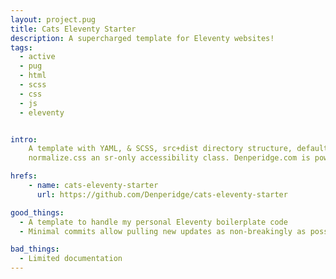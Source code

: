 ```yaml
---
layout: project.pug
title: Cats Eleventy Starter
description: A supercharged template for Eleventy websites!
tags:
  - active
  - pug
  - html
  - scss
  - css
  - js
  - eleventy


intro:
    A template with YAML, & SCSS, src+dist directory structure, default skip links, favicon generation, opengraphg support,
    normalize.css an sr-only accessibility class. Denperidge.com is powered by this starter!

hrefs:
    - name: cats-eleventy-starter
      url: https://github.com/Denperidge/cats-eleventy-starter

good_things:
  - A template to handle my personal Eleventy boilerplate code
  - Minimal commits allow pulling new updates as non-breakingly as possible

bad_things:
  - Limited documentation
---
```

